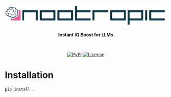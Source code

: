 <div align="center">
  <img src="./misc/nootropic.svg" alt="Logo" height="70" />
  <p><strong>Instant IQ Boost for LLMs</strong></p>
</div>
<br/>

<p align="center">
    <a href="https://pypi.python.org/pypi/nootropic/"><img alt="PyPi" src="https://img.shields.io/pypi/v/nootropic.svg?style=flat-square"></a>
    <a href="https://github.com/EveripediaNetwork/nootropic/blob/master/LICENSE"><img alt="License" src="https://img.shields.io/github/license/EveripediaNetwork/nootropic.svg?style=flat-square"></a>
</p>

# Installation

```bash
pip install .
```
